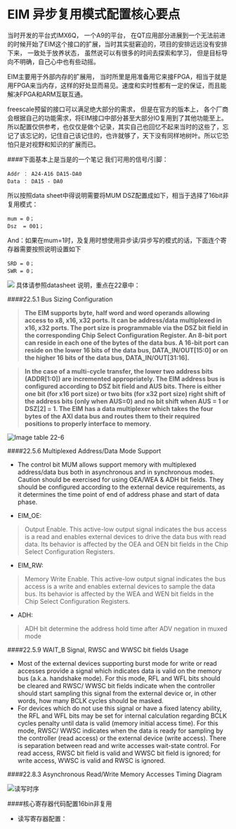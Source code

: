 # EIM 异步复用模式配置核心要点


当时开发的平台式IMX6Q， 一个A9的平台， 在QT应用部分进展到一个无法前进的时候开始了EIM这个接口的扩展，当时其实挺窘迫的，项目的安排远远没有安排下来， 一致处于放养状态， 虽然说可以有很多的时间去探索和学习， 但是目标导向不明确，自己心中也有些动摇。

EIM主要用于外部内存的扩展用， 当时所里是用准备用它来接FPGA，相当于就是用FPGA来当内存，这样的好处显而易见。速度和实时性都有一定的保证，而且能解决FPGA和ARM互联互通。

freescale预留的接口可以满足绝大部分的需求， 但是在官方的版本上， 各个厂商会根据自己的功能需求，将EIM接口中部分甚至大部分IO复用到了其他功能至上。所以配置仅供参考，也仅仅是做个记录，其实自己也回忆不起来当时的这些了，忘记了该忘记的，记住自己该记住的，也许就够了，天下没有同样地树叶。所以它恐怕只是对视野和知识的扩展而已。

####下面基本上是当是的一个笔记
我们可用的信号/引脚：

    Addr ： A24-A16 DA15-DA0
    Data ： DA15 - DA0
所以按照data sheet中得说明需要将MUM DSZ配置成如下，相当于选择了16bit非复用模式：

    mum = 0；
    Dsz  = 001；
And：如果在mum=1时，及复用时想使用异步读/异步写的模式的话，下面连个寄存器需要按照说明设置如下
    
    SRD = 0；
    SWR = 0；
![](/Users/gh/Pictures/FN2V63AD2J.com.tencent.ScreenCapture2/QQ20160329-0@2x.png)
具体请参照datasheet 说明，重点在22章中：

####22.5.1 Bus Sizing Configuration
> **The EIM supports byte, half word and word operands allowing access to x8, x16, x32 ports. It can be address/data multiplexed in x16, x32 ports. The port size is programmable via the DSZ bit field in the corresponding Chip Select Configuration Register. An 8-bit port can reside in each one of the bytes of the data bus. A 16-bit port can reside on the lower 16 bits of the data bus, DATA_IN/OUT[15:0] or on the higher 16 bits of the data
bus, DATA_IN/OUT[31:16].**

> **In the case of a multi-cycle transfer, the lower two address bits (ADDR[1:0]) are incremented appropriately. The EIM address bus is configured according to DSZ bit field and AUS bits. There is either one bit (for x16 port size) or two bits (for x32 port size) right shift of the address bits (only when AUS=0) and no bit shift when AUS = 1 or DSZ[2] = 1.
The EIM has a data multiplexer which takes the four bytes of the AXI data bus and routes them to their required positions to properly interface to memory.**

![Image table 22-6](/Users/gh/Pictures/FN2V63AD2J.com.tencent.ScreenCapture2/QQ20160329-1@2x.png)

####22.5.6 Multiplexed Address/Data Mode Support

- The control bit MUM allows support memory with multiplexed address/data bus both in asynchronous and in synchronous modes.
Caution should be exercised for using OEA/WEA & ADH bit fields. They should be configured according to the external device requirements, as it determines the time point of end of address phase and start of data phase.

- EIM_OE:
> Output Enable. This active-low output signal indicates the bus access is a read and enables external devices to drive the data bus with read data. Its behavior is affected by the OEA and OEN bit fields in the Chip Select Configuration Registers. 

- EIM_RW:
> Memory Write Enable. This active-low output signal indicates the bus access is a write and enables external devices to sample the data bus. Its behavior is affected by the WEA and WEN bit fields in the Chip Select Configuration Registers. 

- ADH:
> ADH bit determine the address hold time after ADV negation in muxed mode

####22.5.9 WAIT_B Signal, RWSC and WWSC bit fields Usage

- Most of the external devices supporting burst mode for write or read accesses provide a signal which indicates data is valid on the memory bus (a.k.a. handshake mode). For this mode, RFL and WFL bits should be cleared and RWSC/ WWSC bit fields indicate when the controller should start sampling this signal from the external device or, in other words, how many BCLK cycles should be masked.
- For devices which do not use this signal or have a fixed latency ability, the RFL and WFL bits may be set for internal calculation regarding BCLK cycles penalty until data is valid (memory initial access time). For this mode, RWSC/ WWSC indicates when the data is ready for sampling by the controller (read access) or the external device (write access). There is separation between read and write accesses wait-state control. For read access, RWSC bit field is valid and WWSC bit field is ignored; for write access, WWSC is valid and RWSC is ignored.

####22.8.3 Asynchronous Read/Write Memory Accesses Timing Diagram

![读写时序](/Users/gh/Pictures/FN2V63AD2J.com.tencent.ScreenCapture2/QQ20160329-2@2x.png)


####核心寄存器代码配置16bin非复用

- 读写寄存器配置：










